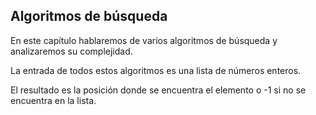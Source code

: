 ## Algoritmos de búsqueda

En este capítulo hablaremos de varios algoritmos de búsqueda y analizaremos su complejidad.

La entrada de todos estos algoritmos es una lista de números enteros.

El resultado es la posición donde se encuentra el elemento o -1 si no se encuentra en la lista.
